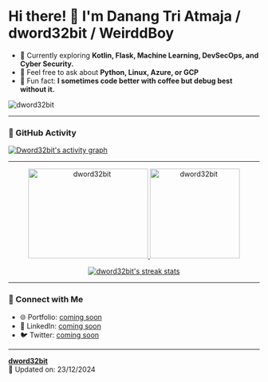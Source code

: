 <link rel="stylesheet" type="text/css" href="https://cdn.jsdelivr.net/gh/devicons/devicon@latest/devicon.min.css" />

# Hi there! 👋 I'm Danang Tri Atmaja / dword32bit / WeirddBoy

- 🌱 Currently exploring **Kotlin, Flask, Machine Learning, DevSecOps, and Cyber Security.**
- 💬 Feel free to ask about **Python, Linux, Azure, or GCP**
- 🤔 Fun fact: **I sometimes code better with coffee but debug best without it.**

<p align="left"> 
  <img src="https://komarev.com/ghpvc/?username=dword32bit&label=Profile%20views&color=blueviolet&style=flat" alt="dword32bit" /> 
</p>

---

### 🚀 GitHub Activity
[![Dword32bit's activity graph](https://github-readme-activity-graph.vercel.app/graph?username=dword32bit&bg_color=0f2027&color=2ec4b6&line=cbf3f0&point=ffb703&area=true&hide_border=true)](https://github.com/ashutosh00710/github-readme-activity-graph)

---

<div align="center">
  <a href="https://github.com/dword32bit">
    <img height="180em" width="240em" src="https://github-readme-stats.vercel.app/api/top-langs?username=dword32bit&show_icons=true&locale=en&layout=compact&theme=radical" alt="dword32bit" /> <!-- &layout=compact -->
    <img height="180em" src="https://github-readme-stats.vercel.app/api?username=dword32bit&show_icons=true&locale=en&theme=radical" alt="dword32bit" />
  </a>
</div>

<p align="center">
  <a href="https://github.com/dword32bit">
    <img src="https://github-readme-streak-stats.herokuapp.com/?user=dword32bit&theme=radical" alt="dword32bit's streak stats" />
  </a>
</p>

---

### 🔗 Connect with Me  
- 🌐 Portfolio: [coming soon](https://yourwebsite.com)  
- 💼 LinkedIn: [coming soon](https://linkedin.com/in/dword32bit)  
- 🐦 Twitter: [coming soon](https://twitter.com/dword32bit)

---

**[dword32bit](https://github.com/dword32bit)**  
📅 Updated on: 23/12/2024
